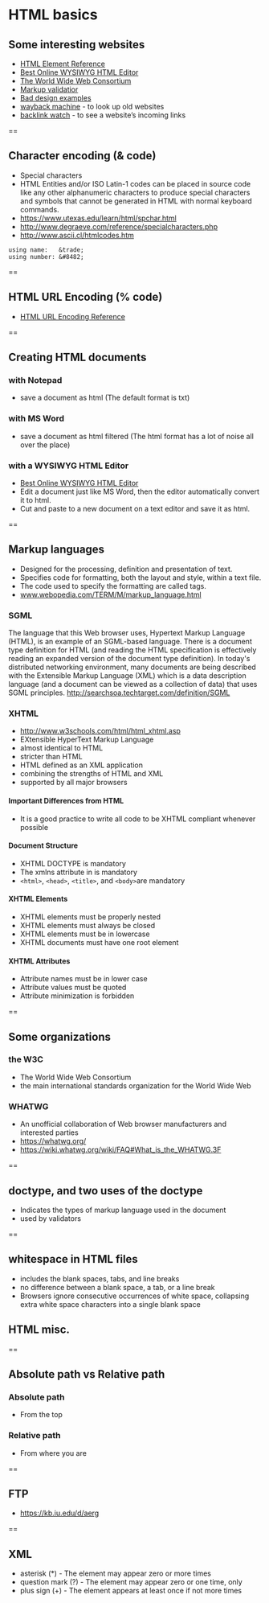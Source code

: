 # HTML basics

## Some interesting websites
- [HTML Element Reference](http://www.w3schools.com/tags/default.asp)
- [Best Online WYSIWYG HTML Editor](http://bestonlinehtmleditor.com/)
- [The World Wide Web Consortium](W3C.org)
- [Markup validatior](http://validator.w3.org/)
- [Bad design examples](wepagesthatsuck.com)
- [wayback machine](http://archive.org/web/) - to look up old websites
- [backlink watch](http://backlinkwatch.com/) - to see a website’s incoming links

==

## Character encoding (& code)
- Special characters
- HTML Entities and/or ISO Latin-1 codes can be placed in source code like any other alphanumeric characters to produce special characters and symbols that cannot be generated in HTML with normal keyboard commands.
- https://www.utexas.edu/learn/html/spchar.html
- http://www.degraeve.com/reference/specialcharacters.php
- http://www.ascii.cl/htmlcodes.htm

```
using name:   &trade;
using number: &#8482;
```

==

## HTML URL Encoding (% code)
- [HTML URL Encoding Reference ](http://www.w3schools.com/tags/ref_urlencode.asp)

==

## Creating HTML documents
### with Notepad
- save a document as html (The default format is txt)

### with MS Word
- save a document as html filtered (The html format has a lot of noise all over the place)

### with a WYSIWYG HTML Editor
- [Best Online WYSIWYG HTML Editor](http://bestonlinehtmleditor.com/)
- Edit a document just like MS Word, then the editor automatically convert it to html.
- Cut and paste to a new document on a text editor and save it as html.

==

## Markup languages
- Designed for the processing, definition and presentation of text.
- Specifies code for formatting, both the layout and style, within a text file.
- The code used to specify the formatting are called tags.
- www.webopedia.com/TERM/M/markup_language.html

### SGML
The language that this Web browser uses, Hypertext Markup Language (HTML), is an example of an SGML-based language. There is a document type definition for HTML (and reading the HTML specification is effectively reading an expanded version of the document type definition). In today's distributed networking environment, many documents are being described with the Extensible Markup Language (XML) which is a data description language (and a document can be viewed as a collection of data) that uses SGML principles.
http://searchsoa.techtarget.com/definition/SGML

### XHTML
- http://www.w3schools.com/html/html_xhtml.asp
- EXtensible HyperText Markup Language
- almost identical to HTML
- stricter than HTML
- HTML defined as an XML application
- combining the strengths of HTML and XML
- supported by all major browsers

#### Important Differences from HTML
- It is a good practice to write all code to be XHTML compliant whenever possible

#### Document Structure
- XHTML DOCTYPE is mandatory
- The xmlns attribute in <html> is mandatory
- `<html>`, `<head>`, `<title>`, and `<body>`are mandatory

#### XHTML Elements
- XHTML elements must be properly nested
- XHTML elements must always be closed
- XHTML elements must be in lowercase
- XHTML documents must have one root element

#### XHTML Attributes
- Attribute names must be in lower case
- Attribute values must be quoted
- Attribute minimization is forbidden

==

## Some organizations
### the W3C
- The World Wide Web Consortium
- the main international standards organization for the World Wide Web 

### WHATWG
- An unofficial collaboration of Web browser manufacturers and interested parties
- https://whatwg.org/
- https://wiki.whatwg.org/wiki/FAQ#What_is_the_WHATWG.3F

==

## doctype, and two uses of the doctype
- Indicates the types of markup language used in the document
- used by validators

==

## whitespace in HTML files
- includes the blank spaces, tabs, and line breaks
- no difference between a blank space, a tab, or a line break
- Browsers ignore consecutive occurrences of white space, collapsing extra white space characters into a single blank space
## HTML misc.

==

## Absolute path vs Relative path
### Absolute path
- From the top

### Relative path
- From where you are

==

## FTP
- https://kb.iu.edu/d/aerg

==

## XML

- asterisk (*) - The element may appear zero or more times
- question mark (?) - The element may appear zero or one time, only
- plus sign (+) - The element appears at least once if not more times

